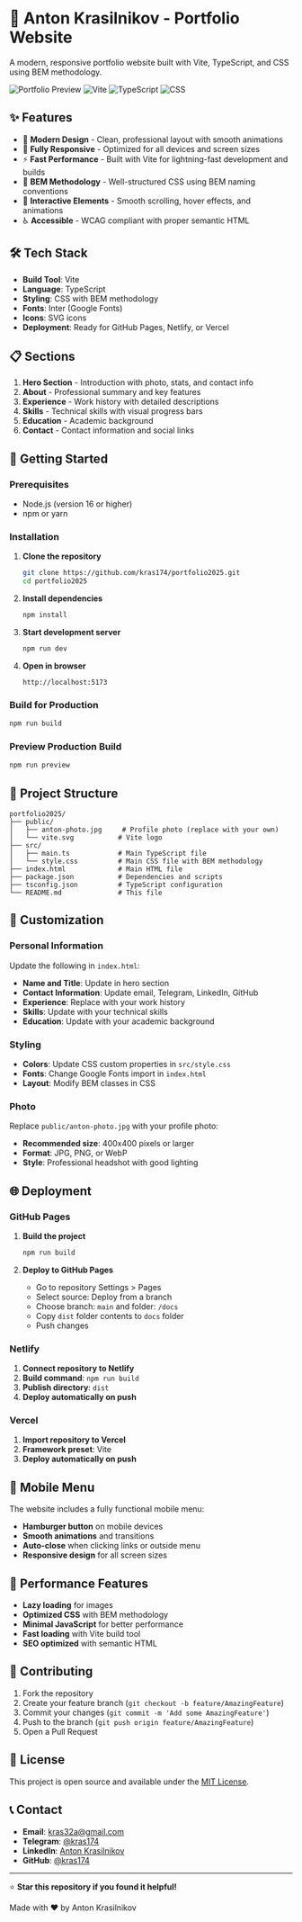 # 🚀 Anton Krasilnikov - Portfolio Website

A modern, responsive portfolio website built with Vite, TypeScript, and CSS using BEM methodology.

![Portfolio Preview](https://img.shields.io/badge/Status-Live-brightgreen)
![Vite](https://img.shields.io/badge/Vite-4.4.0-646CFF?logo=vite&logoColor=white)
![TypeScript](https://img.shields.io/badge/TypeScript-5.0.0-3178C6?logo=typescript&logoColor=white)
![CSS](https://img.shields.io/badge/CSS-BEM-1572B6?logo=css3&logoColor=white)

## ✨ Features

- 🎨 **Modern Design** - Clean, professional layout with smooth animations
- 📱 **Fully Responsive** - Optimized for all devices and screen sizes
- ⚡ **Fast Performance** - Built with Vite for lightning-fast development and builds
- 🎯 **BEM Methodology** - Well-structured CSS using BEM naming conventions
- 🌟 **Interactive Elements** - Smooth scrolling, hover effects, and animations
- ♿ **Accessible** - WCAG compliant with proper semantic HTML

## 🛠️ Tech Stack

- **Build Tool**: Vite
- **Language**: TypeScript
- **Styling**: CSS with BEM methodology
- **Fonts**: Inter (Google Fonts)
- **Icons**: SVG icons
- **Deployment**: Ready for GitHub Pages, Netlify, or Vercel

## 📋 Sections

1. **Hero Section** - Introduction with photo, stats, and contact info
2. **About** - Professional summary and key features
3. **Experience** - Work history with detailed descriptions
4. **Skills** - Technical skills with visual progress bars
5. **Education** - Academic background
6. **Contact** - Contact information and social links

## 🚀 Getting Started

### Prerequisites

- Node.js (version 16 or higher)
- npm or yarn

### Installation

1. **Clone the repository**
   ```bash
   git clone https://github.com/kras174/portfolio2025.git
   cd portfolio2025
   ```

2. **Install dependencies**
   ```bash
   npm install
   ```

3. **Start development server**
   ```bash
   npm run dev
   ```

4. **Open in browser**
   ```
   http://localhost:5173
   ```

### Build for Production

```bash
npm run build
```

### Preview Production Build

```bash
npm run preview
```

## 📁 Project Structure

```
portfolio2025/
├── public/
│   ├── anton-photo.jpg     # Profile photo (replace with your own)
│   └── vite.svg           # Vite logo
├── src/
│   ├── main.ts            # Main TypeScript file
│   └── style.css          # Main CSS file with BEM methodology
├── index.html             # Main HTML file
├── package.json           # Dependencies and scripts
├── tsconfig.json          # TypeScript configuration
└── README.md              # This file
```

## 🎨 Customization

### Personal Information

Update the following in `index.html`:

- **Name and Title**: Update in hero section
- **Contact Information**: Update email, Telegram, LinkedIn, GitHub
- **Experience**: Replace with your work history
- **Skills**: Update with your technical skills
- **Education**: Update with your academic background

### Styling

- **Colors**: Update CSS custom properties in `src/style.css`
- **Fonts**: Change Google Fonts import in `index.html`
- **Layout**: Modify BEM classes in CSS

### Photo

Replace `public/anton-photo.jpg` with your profile photo:
- **Recommended size**: 400x400 pixels or larger
- **Format**: JPG, PNG, or WebP
- **Style**: Professional headshot with good lighting

## 🌐 Deployment

### GitHub Pages

1. **Build the project**
   ```bash
   npm run build
   ```

2. **Deploy to GitHub Pages**
   - Go to repository Settings > Pages
   - Select source: Deploy from a branch
   - Choose branch: `main` and folder: `/docs`
   - Copy `dist` folder contents to `docs` folder
   - Push changes

### Netlify

1. **Connect repository to Netlify**
2. **Build command**: `npm run build`
3. **Publish directory**: `dist`
4. **Deploy automatically on push**

### Vercel

1. **Import repository to Vercel**
2. **Framework preset**: Vite
3. **Deploy automatically on push**

## 📱 Mobile Menu

The website includes a fully functional mobile menu:
- **Hamburger button** on mobile devices
- **Smooth animations** and transitions
- **Auto-close** when clicking links or outside menu
- **Responsive design** for all screen sizes

## 🎯 Performance Features

- **Lazy loading** for images
- **Optimized CSS** with BEM methodology
- **Minimal JavaScript** for better performance
- **Fast loading** with Vite build tool
- **SEO optimized** with semantic HTML

## 🤝 Contributing

1. Fork the repository
2. Create your feature branch (`git checkout -b feature/AmazingFeature`)
3. Commit your changes (`git commit -m 'Add some AmazingFeature'`)
4. Push to the branch (`git push origin feature/AmazingFeature`)
5. Open a Pull Request

## 📄 License

This project is open source and available under the [MIT License](LICENSE).

## 📞 Contact

- **Email**: kras32a@gmail.com
- **Telegram**: [@kras174](https://t.me/kras174)
- **LinkedIn**: [Anton Krasilnikov](https://linkedin.com/in/anton-krasilnikov)
- **GitHub**: [@kras174](https://github.com/kras174)

---

⭐ **Star this repository if you found it helpful!**

Made with ❤️ by Anton Krasilnikov
